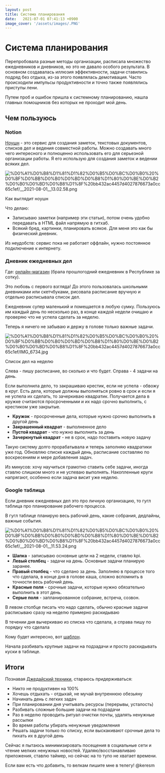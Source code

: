 ```yaml
---
layout: post
title: Система планирования
date:   2021-07-01 07:41:13 +0900
image_cover: '/assets/images/.PNG'
---
```

# Система планирования

Перепробовала разные методы организации, расписала множество ежедневников и дневников, но это не давало особого результата. В основном создавалась иллюзия эффективности, задачи ставились подряд без отдыха, из-за этого появлялась демотивация. Часто происходили импульсы продуктивности и точно также появлялись  приступы лени.

Путем проб и ошибок пришла к системному планированию, нашла главных помощников без которых не проходит мой день. 

## Чем пользуюсь

### Notion

[Ноушн](https://www.notion.so) - это сервис для создания заметок, текстовых документов, списков дел и ведения совместной работы. Можно создавать много чего интересного и полноценно использовать его для серьезной организации работы. Я его использую для создания заметок и ведении всяких дел. 

![%D0%A1%D0%B8%D1%81%D1%82%D0%B5%D0%BC%D0%B0%20%D0%BF%D0%BB%D0%B0%D0%BD%D0%B8%D1%80%D0%BE%D0%B2%D0%B0%D0%BD%D0%B8%D1%8F%20bb432ac4457d4027876673a0cc65c1ef/__2021-08-01__13.02.58.png](%D0%A1%D0%B8%D1%81%D1%82%D0%B5%D0%BC%D0%B0%20%D0%BF%D0%BB%D0%B0%D0%BD%D0%B8%D1%80%D0%BE%D0%B2%D0%B0%D0%BD%D0%B8%D1%8F%20bb432ac4457d4027876673a0cc65c1ef/__2021-08-01__13.02.58.png)

Как выглядит ноушн

Что делаю:

- Записываю заметки (например эти статьи), потом очень удобно передавать в HTML файл напрямую в гитхаб.
- Всякий бред, картинки, планировать всякое. Для меня это как бы физический дневник.

Из неудобств: сервис пока не работает оффлайн, нужно постоянное подключение к интернету.

### Дневник ежедневных дел

Где: [онлайн-магазин](https://www.ozon.ru/product/ezhenedelnik-moleskine-classic-goriz-2021-2022-large-13x21-sm-chernyy-173072625/?gclsrc=aw.ds&&utm_source=google&utm_medium=cpc&utm_campaign=RF_REG_Product_Shopping_normal_mp_all&gclid=Cj0KCQjw6ZOIBhDdARIsAMf8YyHEZ8cwJErJ8nTZheDRwWa1ipcG1D5TVvdBc78jW3vQaJ38q4yfYcAaAvZfEALw_wcB) (брала прошлогодний ежедневник в Республике за сотку).

Это любовь с первого взгляда! До этого пользовалась школьными дневниками или скетчбуками, рисовала расписание вручную и отдельно расписывала список дел. 

Ежедневник супер маленький и помещается в любую сумку. Пользуюсь им каждый день по несколько раз, в конце каждой недели очищаю и проверяю что не успела сделать за неделю. 

Теперь я ничего не забываю и держу в голове только важные задачи.

![%D0%A1%D0%B8%D1%81%D1%82%D0%B5%D0%BC%D0%B0%20%D0%BF%D0%BB%D0%B0%D0%BD%D0%B8%D1%80%D0%BE%D0%B2%D0%B0%D0%BD%D0%B8%D1%8F%20bb432ac4457d4027876673a0cc65c1ef/IMG_6734.jpg](%D0%A1%D0%B8%D1%81%D1%82%D0%B5%D0%BC%D0%B0%20%D0%BF%D0%BB%D0%B0%D0%BD%D0%B8%D1%80%D0%BE%D0%B2%D0%B0%D0%BD%D0%B8%D1%8F%20bb432ac4457d4027876673a0cc65c1ef/IMG_6734.jpg)

Список дел на неделю

Слева - пишу расписание, во сколько и что будет. Справа - 4 задачи на день.

Если выполнила дело, то закрашиваю крестик, если не успела - обвожу в круг. Есть дела, которые должны выполняться ровно в срок и если я не успела их сделать, то зачеркиваю квадратик. Получается дела в кружке считаются просроченными и их надо срочно выполнить, с крестиком уже закрытые.

- **Кружок** - просроченные дела, которые нужно срочно выполнить в другой день
- **Закрашенный квадрат** - выполненное дело
- **Пустой квадрат** - что нужно выполнить за день
- **Зачеркнутый квадрат** - не в срок, надо поставить новую задачу

Такую систему долго прорабатывала и теперь заполняю квадратики уже год. Обновляю списке каждый день, расписание составляю по воскресениям и мере добавления задач.

Из минусов: хочу научиться грамотно ставить себе задачи, иногда ставлю слишком много и не успеваю выполнять. Накопленные круги напрягают, особенно если задача висит уже неделю.

### Google таблица

Если дневник ежедневных дел это про личную организацию, то гугл таблица про планирование рабочего процесса.

В гугл таблице планирую весь рабочий день, какие собрания, дедлайны, важные события.

![%D0%A1%D0%B8%D1%81%D1%82%D0%B5%D0%BC%D0%B0%20%D0%BF%D0%BB%D0%B0%D0%BD%D0%B8%D1%80%D0%BE%D0%B2%D0%B0%D0%BD%D0%B8%D1%8F%20bb432ac4457d4027876673a0cc65c1ef/__2021-08-01__11.53.24.png](%D0%A1%D0%B8%D1%81%D1%82%D0%B5%D0%BC%D0%B0%20%D0%BF%D0%BB%D0%B0%D0%BD%D0%B8%D1%80%D0%BE%D0%B2%D0%B0%D0%BD%D0%B8%D1%8F%20bb432ac4457d4027876673a0cc65c1ef/__2021-08-01__11.53.24.png)

- **Шапка** - записываю основные цели на 2 недели, ставлю kpi.
- **Левый столбец** - задачи на день. Основные задачи планирую заранее.
- **Правый столбец** - что сделано за день. Заполняю в процессе того что сделала, в конце дня в голове каша, сложно вспомнить в точности весь рабочий день.
- **Красные поля** - срочные задачи, которые нужно обязательно выполнить в этот день.
- **Серые поля** - запланированное собрание, встреча, созвон.

В левом столбце писать что надо сделать, обычно красные задачи расписываю сразу на неделю примерно раскидываю 

В течении дня вычеркиваю из списка что сделала, а справа пишу по порядку что сделала

Кому будет интересно, вот [шаблон](https://docs.google.com/spreadsheets/d/1QOPiUjAIgchrZdX01tOWMVKNGngO3uhT560A-Rwe1q0/edit?usp=sharing).

Начала разбивать крупные задачи на подзадачи и просто раскидывать куски в таблице.

## Итоги

Познавая [Джедайский техники](https://www.google.ru/books/edition/Джедайские_техники/DP9iDwAAQBAJ?hl=ru&gbpv=0), стараюсь придерживаться:

- Никто не продуктивен на 100%
- Хочешь отдыхать - отдыхай, не мучай внутреннюю обезьяну
- Начинать день с легких задач
- При планировании дня учитывать ресурсы (перерывы, усталость)
- Разбивать сложные большие задачи на подзадачи
- Раз в неделю проводить ритуал очистки почты, удалять ненужные рассылки
- Во время работы убирать ненужные уведомления
- Решать задачи только по списку, если выскакивают срочные дела то пихать их в другой день

Сейчас я пытаюсь минимизировать посещения в социальные сети и чтение мелких ненужных новостей. Удаляю/восстанавливаю приложения, ставлю таймер, но сейчас на то тупо не хватает времени.

Если вам есть что добавить, то велкам пишите мне в телегу! @keresm
